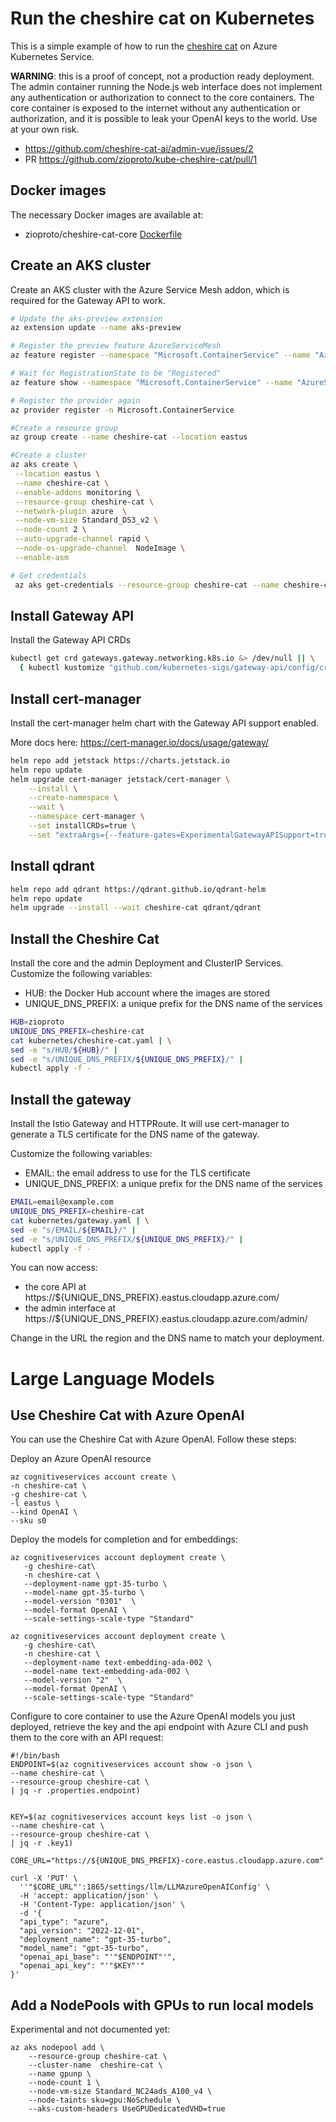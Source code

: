 # Run the cheshire cat on Kubernetes

This is a simple example of how to run the [cheshire cat](http://github.com/cheshire-cat-ai/core) on Azure Kubernetes Service.

**WARNING**: this is a proof of concept, not a production ready deployment. The admin container running the Node.js web interface does not implement any authentication or authorization to connect to the core containers. The core container is exposed to the internet without any authentication or authorization, and it is possible to leak your OpenAI keys to the world. Use at your own risk.

* https://github.com/cheshire-cat-ai/admin-vue/issues/2
* PR https://github.com/zioproto/kube-cheshire-cat/pull/1

## Docker images

The necessary Docker images are available at:
* zioproto/cheshire-cat-core [Dockerfile](core/Dockerfile)

## Create an AKS cluster

Create an AKS cluster with the Azure Service Mesh addon, which is required for the Gateway API to work.

```bash
# Update the aks-preview extension
az extension update --name aks-preview

# Register the preview feature AzureServiceMesh
az feature register --namespace "Microsoft.ContainerService" --name "AzureServiceMeshPreview"

# Wait for RegistrationState to be "Registered"
az feature show --namespace "Microsoft.ContainerService" --name "AzureServiceMeshPreview"

# Register the provider again
az provider register -n Microsoft.ContainerService

#Create a resource group
az group create --name cheshire-cat --location eastus

#Create a cluster
az aks create \
 --location eastus \
 --name cheshire-cat \
 --enable-addons monitoring \
 --resource-group cheshire-cat \
 --network-plugin azure  \
 --node-vm-size Standard_DS3_v2 \
 --node-count 2 \
 --auto-upgrade-channel rapid \
 --node-os-upgrade-channel  NodeImage \
 --enable-asm

# Get credentials
 az aks get-credentials --resource-group cheshire-cat --name cheshire-cat --overwrite-existing
```

## Install Gateway API

Install the Gateway API CRDs

```bash
kubectl get crd gateways.gateway.networking.k8s.io &> /dev/null || \
  { kubectl kustomize "github.com/kubernetes-sigs/gateway-api/config/crd/experimental?ref=v0.6.1" | kubectl apply -f -; }
```

## Install cert-manager

Install the cert-manager helm chart with the Gateway API support enabled.

More docs here: https://cert-manager.io/docs/usage/gateway/

```bash
helm repo add jetstack https://charts.jetstack.io
helm repo update
helm upgrade cert-manager jetstack/cert-manager \
    --install \
    --create-namespace \
    --wait \
    --namespace cert-manager \
    --set installCRDs=true \
    --set "extraArgs={--feature-gates=ExperimentalGatewayAPISupport=true}"
```

## Install qdrant

```bash
helm repo add qdrant https://qdrant.github.io/qdrant-helm
helm repo update
helm upgrade --install --wait cheshire-cat qdrant/qdrant
```

## Install the Cheshire Cat

Install the core and the admin Deployment and ClusterIP Services.
Customize the following variables:

* HUB: the Docker Hub account where the images are stored
* UNIQUE_DNS_PREFIX: a unique prefix for the DNS name of the services

```bash
HUB=zioproto
UNIQUE_DNS_PREFIX=cheshire-cat
cat kubernetes/cheshire-cat.yaml | \
sed -e "s/HUB/${HUB}/" |
sed -e "s/UNIQUE_DNS_PREFIX/${UNIQUE_DNS_PREFIX}/" |
kubectl apply -f -
```

## Install the gateway

Install the Istio Gateway and HTTPRoute. It will use cert-manager to generate a TLS certificate for the DNS name of the gateway.

Customize the following variables:
* EMAIL: the email address to use for the TLS certificate
* UNIQUE_DNS_PREFIX: a unique prefix for the DNS name of the services

```bash
EMAIL=email@example.com
UNIQUE_DNS_PREFIX=cheshire-cat
cat kubernetes/gateway.yaml | \
sed -e "s/EMAIL/${EMAIL}/" |
sed -e "s/UNIQUE_DNS_PREFIX/${UNIQUE_DNS_PREFIX}/" |
kubectl apply -f -
```

You can now access:
* the core API at https://${UNIQUE_DNS_PREFIX}.eastus.cloudapp.azure.com/
* the admin interface at https://${UNIQUE_DNS_PREFIX}.eastus.cloudapp.azure.com/admin/

Change in the URL the region and the DNS name to match your deployment.

# Large Language Models

## Use Cheshire Cat with Azure OpenAI

You can use the Cheshire Cat with Azure OpenAI. Follow these steps:

Deploy an Azure OpenAI resource

```
az cognitiveservices account create \
-n cheshire-cat \
-g cheshire-cat \
-l eastus \
--kind OpenAI \
--sku s0
```

Deploy the models for completion and for embeddings:

```
az cognitiveservices account deployment create \
   -g cheshire-cat\
   -n cheshire-cat \
   --deployment-name gpt-35-turbo \
   --model-name gpt-35-turbo \
   --model-version "0301"  \
   --model-format OpenAI \
   --scale-settings-scale-type "Standard"

az cognitiveservices account deployment create \
   -g cheshire-cat\
   -n cheshire-cat \
   --deployment-name text-embedding-ada-002 \
   --model-name text-embedding-ada-002 \
   --model-version "2"  \
   --model-format OpenAI \
   --scale-settings-scale-type "Standard"
```

Configure to core container to use the Azure OpenAI models you just deployed,
retrieve the key and the api endpoint with Azure CLI and push them to the
core with an API request:

```
#!/bin/bash
ENDPOINT=$(az cognitiveservices account show -o json \
--name cheshire-cat \
--resource-group cheshire-cat \
| jq -r .properties.endpoint)


KEY=$(az cognitiveservices account keys list -o json \
--name cheshire-cat \
--resource-group cheshire-cat \
| jq -r .key1)

CORE_URL="https://${UNIQUE_DNS_PREFIX}-core.eastus.cloudapp.azure.com"

curl -X 'PUT' \
  ''"$CORE_URL"':1865/settings/llm/LLMAzureOpenAIConfig' \
  -H 'accept: application/json' \
  -H 'Content-Type: application/json' \
  -d '{
  "api_type": "azure",
  "api_version": "2022-12-01",
  "deployment_name": "gpt-35-turbo",
  "model_name": "gpt-35-turbo",
  "openai_api_base": "'"$ENDPOINT"'",
  "openai_api_key": "'"$KEY"'"
}'
```
## Add a NodePools with GPUs to run local models

Experimental and not documented yet:

```
az aks nodepool add \
    --resource-group cheshire-cat \
    --cluster-name  cheshire-cat \
    --name gpunp \
    --node-count 1 \
    --node-vm-size Standard_NC24ads_A100_v4 \
    --node-taints sku=gpu:NoSchedule \
    --aks-custom-headers UseGPUDedicatedVHD=true

```